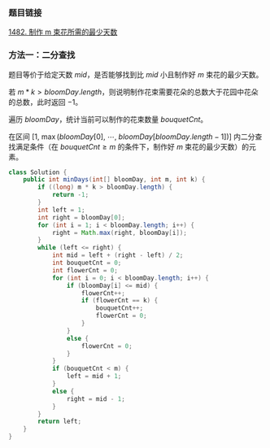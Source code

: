 ### 题目链接
[1482. 制作 m 束花所需的最少天数](https://leetcode.cn/problems/minimum-number-of-days-to-make-m-bouquets)

### 方法一：二分查找
题目等价于给定天数 $mid$，是否能够找到比 $mid$ 小且制作好 $m$ 束花的最少天数。

若 $m * k > bloomDay.length$，则说明制作花束需要花朵的总数大于花园中花朵的总数，此时返回 $-1$。

遍历 $bloomDay$，统计当前可以制作的花束数量 $bouquetCnt$。

在区间 $[1, \ \max(bloomDay[0], \ \cdots, \ bloomDay[bloomDay.length - 1])]$ 内二分查找满足条件（在 $bouquetCnt \geq m$ 的条件下，制作好 $m$ 束花的最少天数）的元素。

```Java
class Solution {
    public int minDays(int[] bloomDay, int m, int k) {
        if ((long) m * k > bloomDay.length) {
            return -1;
        }
        int left = 1;
        int right = bloomDay[0];
        for (int i = 1; i < bloomDay.length; i++) {
            right = Math.max(right, bloomDay[i]);
        }
        while (left <= right) {
            int mid = left + (right - left) / 2;
            int bouquetCnt = 0;
            int flowerCnt = 0;
            for (int i = 0; i < bloomDay.length; i++) {
                if (bloomDay[i] <= mid) {
                    flowerCnt++;
                    if (flowerCnt == k) {
                        bouquetCnt++;
                        flowerCnt = 0;
                    }
                }
                else {
                    flowerCnt = 0;
                }
            }
            if (bouquetCnt < m) {
                left = mid + 1;
            }
            else {
                right = mid - 1;
            }
        }
        return left;
    }
}
```